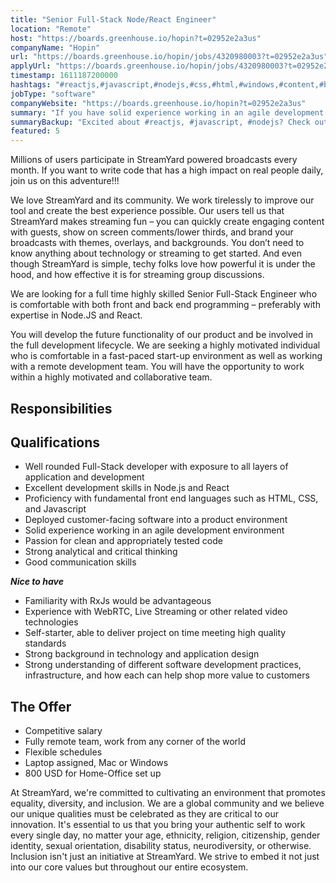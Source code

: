 ```yaml
---
title: "Senior Full-Stack Node/React Engineer"
location: "Remote"
host: "https://boards.greenhouse.io/hopin?t=02952e2a3us"
companyName: "Hopin"
url: "https://boards.greenhouse.io/hopin/jobs/4320980003?t=02952e2a3us"
applyUrl: "https://boards.greenhouse.io/hopin/jobs/4320980003?t=02952e2a3us#app"
timestamp: 1611187200000
hashtags: "#reactjs,#javascript,#nodejs,#css,#html,#windows,#content,#branding,#ui/ux,#scrum"
jobType: "software"
companyWebsite: "https://boards.greenhouse.io/hopin?t=02952e2a3us"
summary: "If you have solid experience working in an agile development environment, Hopin has a job opening for a Senior Full-Stack Node/React Engineer"
summaryBackup: "Excited about #reactjs, #javascript, #nodejs? Check out this job post!"
featured: 5
---
```


Millions of users participate in StreamYard powered broadcasts every month. If you want to write code that has a high impact on real people daily, join us on this adventure!!! 

We love StreamYard and its community. We work tirelessly to improve our tool and create the best experience possible. Our users tell us that StreamYard makes streaming fun – you can quickly create engaging content with guests, show on screen comments/lower thirds, and brand your broadcasts with themes, overlays, and backgrounds. You don’t need to know anything about technology or streaming to get started. And even though StreamYard is simple, techy folks love how powerful it is under the hood, and how effective it is for streaming group discussions.

We are looking for a full time highly skilled Senior Full-Stack Engineer who is comfortable with both front and back end programming – preferably with expertise in Node.JS and React.

You will develop the future functionality of our product and be involved in the full development lifecycle. We are seeking a highly motivated individual who is comfortable in a fast-paced start-up environment as well as working with a remote development team. You will have the opportunity to work within a highly motivated and collaborative team.

## Responsibilities 

## Qualifications

*   Well rounded Full-Stack developer with exposure to all layers of application and development
*   Excellent development skills in Node.js and React
*   Proficiency with fundamental front end languages such as HTML, CSS, and Javascript
*   Deployed customer-facing software into a product environment
*   Solid experience working in an agile development environment
*   Passion for clean and appropriately tested code
*   Strong analytical and critical thinking
*   Good communication skills

**_Nice to have_**

*   Familiarity with RxJs would be advantageous
*   Experience with WebRTC, Live Streaming or other related video technologies
*   Self-starter, able to deliver project on time meeting high quality standards
*   Strong background in technology and application design
*   Strong understanding of different software development practices, infrastructure, and how each can help shop more value to customers

## The Offer 

*   Competitive salary
*   Fully remote team, work from any corner of the world
*   Flexible schedules
*   Laptop assigned, Mac or Windows             
*   800 USD for Home-Office set up

At StreamYard, we're committed to cultivating an environment that promotes equality, diversity, and inclusion. We are a global community and we believe our unique qualities must be celebrated as they are critical to our innovation. It's essential to us that you bring your authentic self to work every single day, no matter your age, ethnicity, religion, citizenship, gender identity, sexual orientation, disability status, neurodiversity, or otherwise. Inclusion isn't just an initiative at StreamYard. We strive to embed it not just into our core values but throughout our entire ecosystem.
